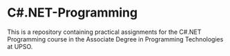 # C#.NET-Programming
This is a repository containing practical assignments for the C#.NET Programming course in the Associate Degree in Programming Technologies at UPSO.
